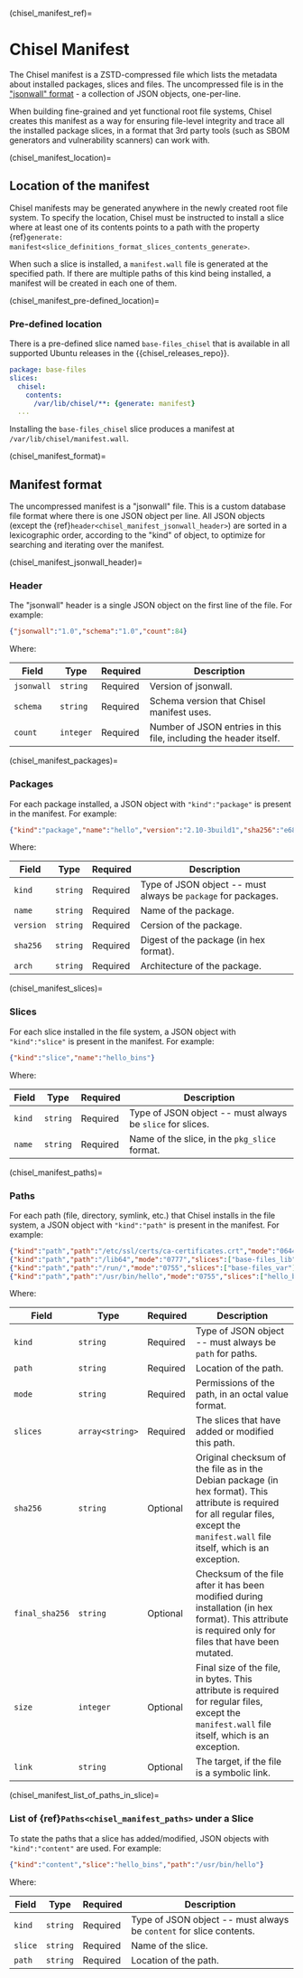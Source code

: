 (chisel_manifest_ref)=
# Chisel Manifest

The Chisel manifest is a ZSTD-compressed file which lists the metadata about
installed packages, slices and files. The uncompressed file is in the
["jsonwall" format](chisel_manifest_format) - a collection of JSON objects,
one-per-line.

When building fine-grained and yet functional root file systems, Chisel creates
this manifest as a way for ensuring file-level integrity and trace all the
installed package slices, in a format that 3rd party tools (such as SBOM
generators and vulnerability scanners) can work with.


(chisel_manifest_location)=
## Location of the manifest

Chisel manifests may be generated anywhere in the newly created root file system.
To specify the location, Chisel must be instructed to install a slice where at least
one of its contents points to a path with the property
{ref}`generate: manifest<slice_definitions_format_slices_contents_generate>`.

When such a slice is installed, a `manifest.wall` file is generated at the specified
path. If there are multiple paths of this kind being installed, a manifest will be
created in each one of them.

(chisel_manifest_pre-defined_location)=
### Pre-defined location

There is a pre-defined slice named `base-files_chisel` that is available in all
supported Ubuntu releases in the {{chisel_releases_repo}}.


```yaml
package: base-files
slices:
  chisel:
    contents:
      /var/lib/chisel/**: {generate: manifest}
  ...
```

Installing the `base-files_chisel` slice produces a manifest at
`/var/lib/chisel/manifest.wall`.


(chisel_manifest_format)=
## Manifest format

The uncompressed manifest is a "jsonwall" file. This is a custom database file
format where there is one JSON object per line. All JSON objects (except the
{ref}`header<chisel_manifest_jsonwall_header>`) are sorted in a lexicographic order,
according to the "kind" of object, to optimize for searching and iterating over the manifest.


(chisel_manifest_jsonwall_header)=
### Header

The "jsonwall" header is a single JSON object on the first line of the file. For example:

```json
{"jsonwall":"1.0","schema":"1.0","count":84}
```

Where:

| Field      | Type      | Required | Description                                                       |
| ---------- | --------- | -------- | ----------------------------------------------------------------- |
| `jsonwall` | `string`  | Required | Version of jsonwall.                                              |
| `schema`   | `string`  | Required | Schema version that Chisel manifest uses.                         |
| `count`    | `integer` | Required | Number of JSON entries in this file, including the header itself. |


(chisel_manifest_packages)=
### Packages

For each package installed, a JSON object with `"kind":"package"` is present in
the manifest. For example:

```json
{"kind":"package","name":"hello","version":"2.10-3build1","sha256":"e68cf4365b7aa9c4e2af4af6eee1710d6f967059b7b4af62786e8870d7366333","arch":"amd64"}
```

Where:

| Field     | Type     | Required | Description                                                   |
| --------- | -------- | -------- | ------------------------------------------------------------- |
| `kind`    | `string` | Required | Type of JSON object -- must always be `package` for packages. |
| `name`    | `string` | Required | Name of the package.                                          |
| `version` | `string` | Required | Cersion of the package.                                       |
| `sha256`  | `string` | Required | Digest of the package (in hex format).                        |
| `arch`    | `string` | Required | Architecture of the package.                                  |


(chisel_manifest_slices)=
### Slices

For each slice installed in the file system, a JSON object with `"kind":"slice"`
is present in the manifest. For example:

```json
{"kind":"slice","name":"hello_bins"}
```

Where:

| Field  | Type     | Required | Description                                               |
| ------ | -------- | -------- | --------------------------------------------------------- |
| `kind` | `string` | Required | Type of JSON object -- must always be `slice` for slices. |
| `name` | `string` | Required | Name of the slice, in the `pkg_slice` format.             |


(chisel_manifest_paths)=
### Paths

For each path (file, directory, symlink, etc.) that Chisel installs in the file
system, a JSON object with `"kind":"path"` is present in the manifest. For
example:

```json
{"kind":"path","path":"/etc/ssl/certs/ca-certificates.crt","mode":"0644","slices":["ca-certificates_data"],"sha256":"8f2adf96b87e9da120f700d292f446ffe20062d9f57eaa2449ae67a09af970c3","final_sha256":"6d84ab71cb726c0641b0af84303c316e3fa50db941dc8507d09045eb2fa5d238","size":219342}
{"kind":"path","path":"/lib64","mode":"0777","slices":["base-files_lib"],"link":"usr/lib64"}
{"kind":"path","path":"/run/","mode":"0755","slices":["base-files_var"]}
{"kind":"path","path":"/usr/bin/hello","mode":"0755","slices":["hello_bins"],"sha256":"d288b98ce5f0a3981ea833f3b1d6484dfdde9ee36a00ee3b50bd3a9f7b01f75f","size":26856}
```

Where:

| Field          | Type            | Required | Description                                                                                                                                                                              |
| -------------- | --------------- | -------- | ---------------------------------------------------------------------------------------------------------------------------------------------------------------------------------------- |
| `kind`         | `string`        | Required | Type of JSON object -- must always be `path` for paths.                                                                                                                                  |
| `path`         | `string`        | Required | Location of the path.                                                                                                                                                                    |
| `mode`         | `string`        | Required | Permissions of the path, in an octal value format.                                                                                                                                       |
| `slices`       | `array<string>` | Required | The slices that have added or modified this path.                                                                                                                                        |
| `sha256`       | `string`        | Optional | Original checksum of the file as in the Debian package (in hex format). This attribute is required for all regular files, except the `manifest.wall` file itself, which is an exception. |
| `final_sha256` | `string`        | Optional | Checksum of the file after it has been modified during installation (in hex format). This attribute is required only for files that have been mutated.                                   |
| `size`         | `integer`       | Optional | Final size of the file, in bytes. This attribute is required for regular files, except the `manifest.wall` file itself, which is an exception.                                           |
| `link`         | `string`        | Optional | The target, if the file is a symbolic link.                                                                                                                                              |


(chisel_manifest_list_of_paths_in_slice)=
### List of {ref}`Paths<chisel_manifest_paths>` under a Slice

To state the paths that a slice has added/modified, JSON objects with
`"kind":"content"` are used. For example:

```json
{"kind":"content","slice":"hello_bins","path":"/usr/bin/hello"}
```

Where:

| Field   | Type     | Required | Description                                                         |
| ------- | -------- | -------- | ------------------------------------------------------------------- |
| `kind`  | `string` | Required | Type of JSON object -- must always be `content` for slice contents. |
| `slice` | `string` | Required | Name of the slice.                                                  |
| `path`  | `string` | Required | Location of the path.                                               |
